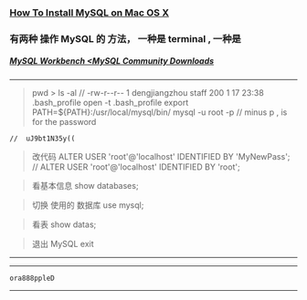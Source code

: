 
### [How To Install MySQL on Mac OS X](https://www.youtube.com/watch?v=UcpHkYfWarM)



### 有两种 操作 MySQL 的 方法， 一种是 terminal , 一种是


##### [ MySQL Workbench <MySQL Community Downloads](https://dev.mysql.com/downloads/)







---




> pwd > ls -al
> // -rw-r--r--    1 dengjiangzhou  staff      200  1 17 23:38 .bash_profile
> open -t .bash_profile
> export PATH=${PATH}:/usr/local/mysql/bin/
> mysql -u root -p
// minus p , is for the password
>
    //  uJ9bt1N35y((


> 改代码
> ALTER USER 'root'@'localhost' IDENTIFIED BY  'MyNewPass';
// ALTER USER 'root'@'localhost' IDENTIFIED BY  'root';


> 看基本信息
> show databases;


> 切换 使用的 数据库
> use mysql;


> 看表
> show datas;


> 退出 MySQL
> exit






<hr>


<hr>


    ora888ppleD

<hr>











